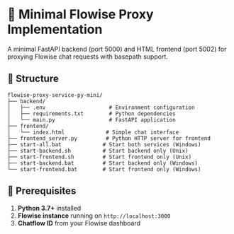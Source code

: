 # 🚀 Minimal Flowise Proxy Implementation

A minimal FastAPI backend (port 5000) and HTML frontend (port 5002) for proxying Flowise chat requests with basepath support.

## 📁 Structure

```
flowise-proxy-service-py-mini/
├── backend/
│   ├── .env                    # Environment configuration
│   ├── requirements.txt        # Python dependencies
│   └── main.py                 # FastAPI application
├── frontend/
│   └── index.html             # Simple chat interface
├── frontend_server.py         # Python HTTP server for frontend
├── start-all.bat             # Start both services (Windows)
├── start-backend.sh          # Start backend only (Unix)
├── start-frontend.sh         # Start frontend only (Unix)
├── start-backend.bat         # Start backend only (Windows)
└── start-frontend.bat        # Start frontend only (Windows)
```

## 🔧 Prerequisites

1. **Python 3.7+** installed
2. **Flowise instance** running on `http://localhost:3000`
3. **Chatflow ID** from your Flowise dashboard

